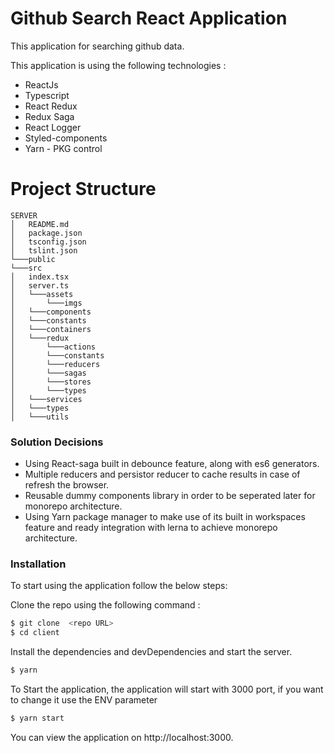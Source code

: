 # Github Search React Application

This application for searching github data.
 
 This application is using the following technologies : 
  - ReactJs
  - Typescript 
  - React Redux
  - Redux Saga
  - React Logger 
  - Styled-components 
  - Yarn - PKG control 
 
# Project Structure 

```
SERVER
│   README.md
│   package.json    
│   tsconfig.json    
│   tslint.json    
└───public
└───src
│   index.tsx
│   server.ts
│   └───assets
│       └───imgs
│   └───components
│   └───constants
│   └───containers
│   └───redux
│       └───actions
│       └───constants
│       └───reducers
│       └───sagas
│       └───stores
│       └───types
│   └───services
│   └───types
│   └───utils
```

### Solution Decisions 

* Using React-saga built in debounce feature, along with es6 generators. 
* Multiple reducers and persistor reducer to cache results in case of refresh the browser.
* Reusable dummy components library in order to be seperated later for monorepo architecture.  
* Using Yarn package manager to make use of its built in workspaces feature and ready integration with lerna to achieve monorepo architecture. 

### Installation

To start using the application follow the below steps: 

Clone the repo using the following command : 

```sh
$ git clone  <repo URL> 
$ cd client
```

Install the dependencies and devDependencies and start the server.

```sh
$ yarn
```

To Start the application, the application will start with 3000 port, if you want to change it use the ENV parameter

```sh
$ yarn start
```

You can view the application on http://localhost:3000. 
